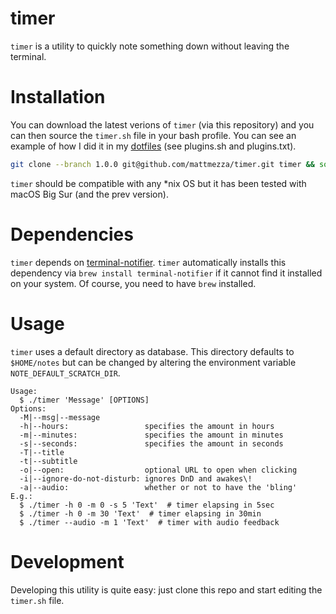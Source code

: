 timer
===

`timer` is a utility to quickly note something down without leaving the terminal.


Installation
===

You can download the latest verions of `timer` (via this repository) and you can then source the `timer.sh` file in your bash profile. You can see an example of how I did it in my [dotfiles](https://github.com/mattmezza/dotfiles) (see plugins.sh and plugins.txt).


```bash
git clone --branch 1.0.0 git@github.com/mattmezza/timer.git timer && source timer/timer
```

`timer` should be compatible with any *nix OS but it has been tested with macOS Big Sur (and the prev version).


Dependencies
===

`timer` depends on [terminal-notifier](https://github.com/julienXX/terminal-notifier). `timer` automatically installs this dependency via `brew install terminal-notifier` if it cannot find it installed on your system.
Of course, you need to have `brew` installed.

Usage
===

`timer` uses a default directory as database. This directory defaults to `$HOME/notes` but can be changed by altering the environment variable `NOTE_DEFAULT_SCRATCH_DIR`.

```
Usage:
  $ ./timer 'Message' [OPTIONS]
Options:
  -M|--msg|--message
  -h|--hours:                 specifies the amount in hours
  -m|--minutes:               specifies the amount in minutes
  -s|--seconds:               specifies the amount in seconds
  -T|--title
  -t|--subtitle
  -o|--open:                  optional URL to open when clicking
  -i|--ignore-do-not-disturb: ignores DnD and awakes\!
  -a|--audio:                 whether or not to have the 'bling'
E.g.:
  $ ./timer -h 0 -m 0 -s 5 'Text'  # timer elapsing in 5sec
  $ ./timer -h 0 -m 30 'Text'  # timer elapsing in 30min
  $ ./timer --audio -m 1 'Text'  # timer with audio feedback

```

Development
===

Developing this utility is quite easy: just clone this repo and start editing the `timer.sh` file.
